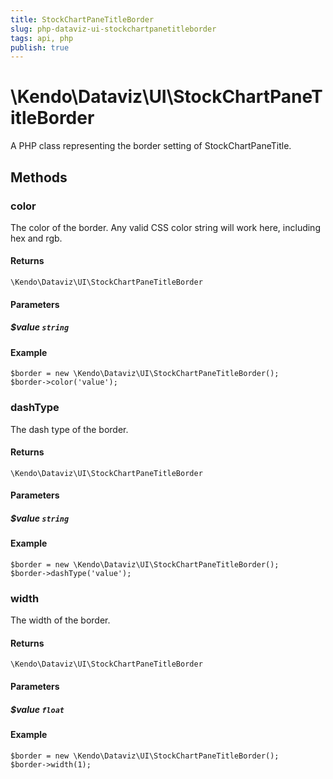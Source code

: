 ```yaml
---
title: StockChartPaneTitleBorder
slug: php-dataviz-ui-stockchartpanetitleborder
tags: api, php
publish: true
---
```


# \Kendo\Dataviz\UI\StockChartPaneTitleBorder

A PHP class representing the border setting of StockChartPaneTitle.


## Methods

### color
The color of the border. Any valid CSS color string will work here, including
hex and rgb.

#### Returns
`\Kendo\Dataviz\UI\StockChartPaneTitleBorder`

#### Parameters

##### $value `string`



#### Example 
    $border = new \Kendo\Dataviz\UI\StockChartPaneTitleBorder();
    $border->color('value');

### dashType
The dash type of the border.

#### Returns
`\Kendo\Dataviz\UI\StockChartPaneTitleBorder`

#### Parameters

##### $value `string`



#### Example 
    $border = new \Kendo\Dataviz\UI\StockChartPaneTitleBorder();
    $border->dashType('value');

### width
The width of the border.

#### Returns
`\Kendo\Dataviz\UI\StockChartPaneTitleBorder`

#### Parameters

##### $value `float`



#### Example 
    $border = new \Kendo\Dataviz\UI\StockChartPaneTitleBorder();
    $border->width(1);

